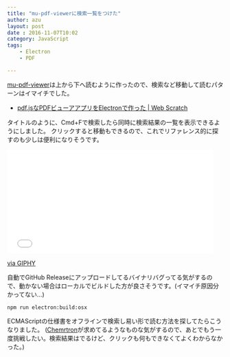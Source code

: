 ```yaml
---
title: "mu-pdf-viewerに検索一覧をつけた"
author: azu
layout: post
date : 2016-11-07T10:02
category: JavaScript
tags:
    - Electron
    - PDF

---
```


[mu-pdf-viewer](https://github.com/azu/mu-pdf-viewer "mu-pdf-viewer")は上から下へ読むように作ったので、検索など移動して読むパターンはイマイチでした。

- [pdf.jsなPDFビューアアプリをElectronで作った | Web Scratch](http://efcl.info/2016/10/12/mu-pdf-viewer/ "pdf.jsなPDFビューアアプリをElectronで作った | Web Scratch")

タイトルのように、Cmd+Fで検索したら同時に検索結果の一覧を表示できるようにしました。
クリックすると移動もできるので、これでリファレンス的に探すのも少しは便利になりそうです。

<iframe src="//giphy.com/embed/l0HlNxuHU8SmqmYus" width="480" height="242" frameBorder="0" class="giphy-embed" allowFullScreen></iframe><p><a href="http://giphy.com/gifs/l0HlNxuHU8SmqmYus">via GIPHY</a></p>

自動でGitHub Releaseにアップロードしてるバイナリバグってる気がするので、動かない場合はローカルでビルドした方が良さそうです。(イマイチ原因分かってない…)

	npm run electron:build:osx

ECMAScriptの仕様書をオフラインで検索し易い形で読む方法を探してたらこうなりました。
([Chemrtron](https://github.com/cho45/Chemrtron)が求めてるようなものな気がするので、あとでもう一度挑戦したい。検索結果はでるけど、クリックも何もできなくてよくわからなかった。)